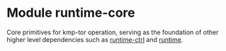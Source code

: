 # Module runtime-core

Core primitives for kmp-tor operation, serving as the foundation of other higher level 
dependencies such as [runtime-ctrl][docs-runtime-ctrl] and [runtime][docs-runtime].

[docs-runtime]: https://kmp-tor.matthewnelson.io/library/runtime/index.html
[docs-runtime-ctrl]: https://kmp-tor.matthewnelson.io/library/runtime-ctrl/index.html
